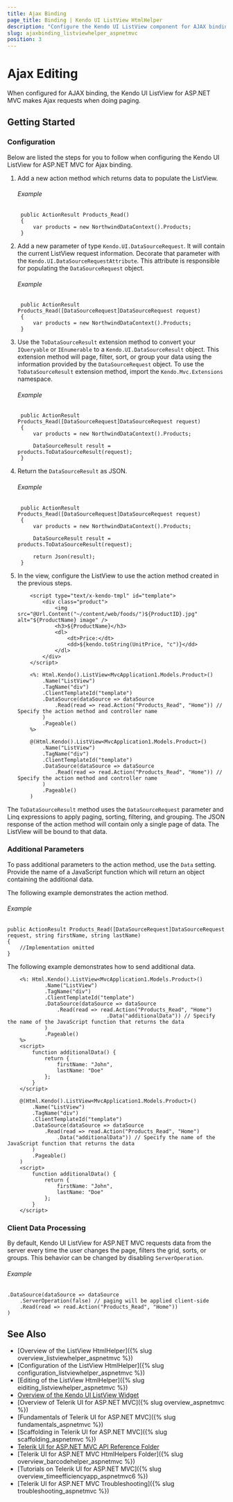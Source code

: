 ```yaml
---
title: Ajax Binding
page_title: Binding | Kendo UI ListView HtmlHelper
description: "Configure the Kendo UI ListView component for AJAX binding and easily enable client-data processing during AJAX binding."
slug: ajaxbinding_listviewhelper_aspnetmvc
position: 3
---
```


# Ajax Editing

When configured for AJAX binding, the Kendo UI ListView for ASP.NET MVC makes Ajax requests when doing paging.

## Getting Started

### Configuration

Below are listed the steps for you to follow when configuring the Kendo UI ListView for ASP.NET MVC for Ajax binding.

1. Add a new action method which returns data to populate the ListView.

    ###### Example

        public ActionResult Products_Read()
        {
            var products = new NorthwindDataContext().Products;
        }

1. Add a new parameter of type `Kendo.UI.DataSourceRequest`. It will contain the current ListView request information. Decorate that parameter with the `Kendo.UI.DataSourceRequestAttribute`. This attribute is responsible for populating the `DataSourceRequest` object.

    ###### Example

        public ActionResult Products_Read([DataSourceRequest]DataSourceRequest request)
        {
            var products = new NorthwindDataContext().Products;
        }

1. Use the `ToDataSourceResult` extension method to convert your `IQueryable` or `IEnumerable` to a `Kendo.UI.DataSourceResult` object. This extension method will page, filter, sort, or group your data using the information provided by the `DataSourceRequest` object. To use the `ToDataSourceResult` extension method, import the `Kendo.Mvc.Extensions` namespace.

    ###### Example

        public ActionResult Products_Read([DataSourceRequest]DataSourceRequest request)
        {
            var products = new NorthwindDataContext().Products;

            DataSourceResult result = products.ToDataSourceResult(request);
        }

1. Return the `DataSourceResult` as JSON.

    ###### Example

        public ActionResult Products_Read([DataSourceRequest]DataSourceRequest request)
        {
            var products = new NorthwindDataContext().Products;

            DataSourceResult result = products.ToDataSourceResult(request);

            return Json(result);
        }

1. In the view, configure the ListView to use the action method created in the previous steps.

    ```Item-Template
        <script type="text/x-kendo-tmpl" id="template">
            <div class="product">
                <img src="@Url.Content("~/content/web/foods/")${ProductID}.jpg" alt="${ProductName} image" />
                <h3>${ProductName}</h3>
                <dl>
                    <dt>Price:</dt>
                    <dd>${kendo.toString(UnitPrice, "c")}</dd>
                </dl>
            </div>
        </script>
    ```
    ```ASPX
        <%: Html.Kendo().ListView<MvcApplication1.Models.Product>()
            .Name("ListView")
            .TagName("div")
            .ClientTemplateId("template")
            .DataSource(dataSource => dataSource
                .Read(read => read.Action("Products_Read", "Home")) // Specify the action method and controller name
            )
            .Pageable()
        %>
    ```
    ```Razor
        @(Html.Kendo().ListView<MvcApplication1.Models.Product>()
            .Name("ListView")
            .TagName("div")
            .ClientTemplateId("template")
            .DataSource(dataSource => dataSource
                .Read(read => read.Action("Products_Read", "Home")) // Specify the action method and controller name
            )
            .Pageable()
        )
    ```

The `ToDataSourceResult` method uses the `DataSourceRequest` parameter and Linq expressions to apply paging, sorting, filtering, and grouping. The JSON response of the action method will contain only a single page of data. The ListView will be bound to that data.

### Additional Parameters

To pass additional parameters to the action method, use the `Data` setting. Provide the name of a JavaScript function which will return an object containing the additional data.

The following example demonstrates the action method.

###### Example

    public ActionResult Products_Read([DataSourceRequest]DataSourceRequest request, string firstName, string lastName)
    {
        //Implementation omitted
    }


The following example demonstrates how to send additional data.

```ASPX
    <%: Html.Kendo().ListView<MvcApplication1.Models.Product>()
            .Name("ListView")
            .TagName("div")
            .ClientTemplateId("template")
            .DataSource(dataSource => dataSource
                .Read(read => read.Action("Products_Read", "Home")
                                .Data("additionalData")) // Specify the name of the JavaScript function that returns the data
            )
            .Pageable()
    %>
    <script>
        function additionalData() {
            return {
                firstName: "John",
                lastName: "Doe"
            };
        }
    </script>
```
```Razor
    @(Html.Kendo().ListView<MvcApplication1.Models.Product>()
        .Name("ListView")
        .TagName("div")
        .ClientTemplateId("template")
        .DataSource(dataSource => dataSource
            .Read(read => read.Action("Products_Read", "Home")
                .Data("additionalData")) // Specify the name of the JavaScript function that returns the data
        )
        .Pageable()
    )
    <script>
        function additionalData() {
            return {
                firstName: "John",
                lastName: "Doe"
            };
        }
    </script>
```

### Client Data Processing

By default, Kendo UI ListView for ASP.NET MVC requests data from the server every time the user changes the page, filters the grid, sorts, or groups. This behavior
can be changed by disabling `ServerOperation`.

###### Example

    .DataSource(dataSource => dataSource
        .ServerOperation(false) // paging will be applied client-side
        .Read(read => read.Action("Products_Read", "Home"))
    )

## See Also

* [Overview of the ListView HtmlHelper]({% slug overview_listviewhelper_aspnetmvc %})
* [Configuration of the ListView HtmlHelper]({% slug configuration_listviewhelper_aspnetmvc %})
* [Editing of the ListView HtmlHelper]({% slug eiditing_listviewhelper_aspnetmvc %})
* [Overview of the Kendo UI ListView Widget](http://docs.telerik.com/kendo-ui/controls/data-management/listview/overview)
* [Overview of Telerik UI for ASP.NET MVC]({% slug overview_aspnetmvc %})
* [Fundamentals of Telerik UI for ASP.NET MVC]({% slug fundamentals_aspnetmvc %})
* [Scaffolding in Telerik UI for ASP.NET MVC]({% slug scaffolding_aspnetmvc %})
* [Telerik UI for ASP.NET MVC API Reference Folder](http://docs.telerik.com/aspnet-mvc/api/Kendo.Mvc/AggregateFunction)
* [Telerik UI for ASP.NET MVC HtmlHelpers Folder]({% slug overview_barcodehelper_aspnetmvc %})
* [Tutorials on Telerik UI for ASP.NET MVC]({% slug overview_timeefficiencyapp_aspnetmvc6 %})
* [Telerik UI for ASP.NET MVC Troubleshooting]({% slug troubleshooting_aspnetmvc %})
